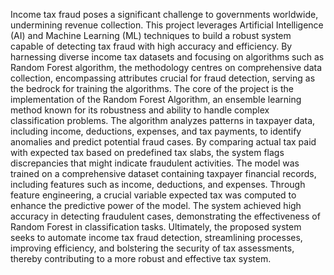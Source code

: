Income tax fraud poses a significant challenge to governments worldwide, undermining revenue collection. This project leverages Artificial Intelligence (AI) and Machine Learning (ML) techniques to build a robust system capable of detecting tax fraud with high accuracy and efficiency. By harnessing diverse income tax datasets and focusing on algorithms such as Random Forest algorithm, the methodology centres on comprehensive data collection, encompassing   attributes crucial for fraud detection, serving as the bedrock for training   the algorithms. The core of the project is the implementation of the Random Forest Algorithm, an ensemble learning method known for its robustness and ability to handle complex classification problems. The algorithm analyzes patterns in taxpayer data, including income, deductions, expenses, and tax payments, to identify anomalies and predict potential fraud cases. By comparing actual tax paid with expected tax based on predefined tax slabs, the system flags discrepancies that might indicate fraudulent activities. The model was trained on a comprehensive dataset containing taxpayer financial records, including features such as income, deductions, and expenses. Through feature engineering, a crucial variable expected tax was computed to enhance the predictive power of the model. The system achieved high accuracy in detecting fraudulent cases, demonstrating the effectiveness of Random Forest in classification tasks. Ultimately, the proposed system seeks to automate income tax fraud detection, streamlining   processes, improving efficiency, and bolstering the security of tax assessments, thereby 
contributing to a more robust and effective tax system.
